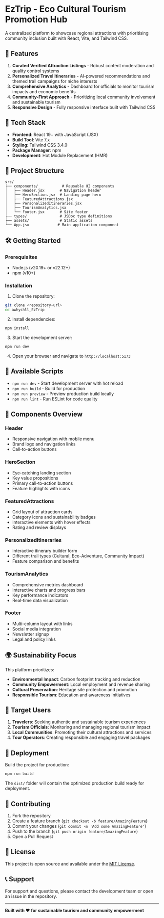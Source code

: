 # EzTrip - Eco Cultural Tourism Promotion Hub

A centralized platform to showcase regional attractions with prioritising community inclusion built with React, Vite, and Tailwind CSS.

## 🌟 Features

1. **Curated Verified Attraction Listings** - Robust content moderation and quality control systems
2. **Personalized Travel Itineraries** - AI-powered recommendations and themed trail campaigns for niche interests
3. **Comprehensive Analytics** - Dashboard for officials to monitor tourism impacts and economic benefits
4. **Community-First Approach** - Prioritizing local community involvement and sustainable tourism
5. **Responsive Design** - Fully responsive interface built with Tailwind CSS

## 🚀 Tech Stack

- **Frontend**: React 19+ with JavaScript (JSX)
- **Build Tool**: Vite 7.x
- **Styling**: Tailwind CSS 3.4.0
- **Package Manager**: npm
- **Development**: Hot Module Replacement (HMR)

## 📁 Project Structure

```
src/
├── components/           # Reusable UI components
│   ├── Header.jsx       # Navigation header
│   ├── HeroSection.jsx  # Landing page hero
│   ├── FeaturedAttractions.jsx
│   ├── PersonalizedItineraries.jsx
│   ├── TourismAnalytics.jsx
│   └── Footer.jsx       # Site footer
├── types/               # JSDoc type definitions
├── assets/              # Static assets
└── App.jsx             # Main application component
```

## 🛠️ Getting Started

### Prerequisites
- Node.js (v20.19+ or v22.12+)
- npm (v10+)

### Installation

1. Clone the repository:
```bash
git clone <repository-url>
cd awhyshll_EzTrip
```

2. Install dependencies:
```bash
npm install
```

3. Start the development server:
```bash
npm run dev
```

4. Open your browser and navigate to `http://localhost:5173`

## 📜 Available Scripts

- `npm run dev` - Start development server with hot reload
- `npm run build` - Build for production
- `npm run preview` - Preview production build locally
- `npm run lint` - Run ESLint for code quality

## 🎨 Components Overview

### Header
- Responsive navigation with mobile menu
- Brand logo and navigation links
- Call-to-action buttons

### HeroSection
- Eye-catching landing section
- Key value propositions
- Primary call-to-action buttons
- Feature highlights with icons

### FeaturedAttractions
- Grid layout of attraction cards
- Category icons and sustainability badges
- Interactive elements with hover effects
- Rating and review displays

### PersonalizedItineraries
- Interactive itinerary builder form
- Different trail types (Cultural, Eco-Adventure, Community Impact)
- Feature comparison and benefits

### TourismAnalytics
- Comprehensive metrics dashboard
- Interactive charts and progress bars
- Key performance indicators
- Real-time data visualization

### Footer
- Multi-column layout with links
- Social media integration
- Newsletter signup
- Legal and policy links

## 🌍 Sustainability Focus

This platform prioritizes:
- **Environmental Impact**: Carbon footprint tracking and reduction
- **Community Empowerment**: Local employment and revenue sharing
- **Cultural Preservation**: Heritage site protection and promotion
- **Responsible Tourism**: Education and awareness initiatives

## 🎯 Target Users

1. **Travelers**: Seeking authentic and sustainable tourism experiences
2. **Tourism Officials**: Monitoring and managing regional tourism impact
3. **Local Communities**: Promoting their cultural attractions and services
4. **Tour Operators**: Creating responsible and engaging travel packages

## 🚀 Deployment

Build the project for production:
```bash
npm run build
```

The `dist/` folder will contain the optimized production build ready for deployment.

## 🤝 Contributing

1. Fork the repository
2. Create a feature branch (`git checkout -b feature/AmazingFeature`)
3. Commit your changes (`git commit -m 'Add some AmazingFeature'`)
4. Push to the branch (`git push origin feature/AmazingFeature`)
5. Open a Pull Request

## 📄 License

This project is open source and available under the [MIT License](LICENSE).

## 📞 Support

For support and questions, please contact the development team or open an issue in the repository.

---

**Built with ❤️ for sustainable tourism and community empowerment**
